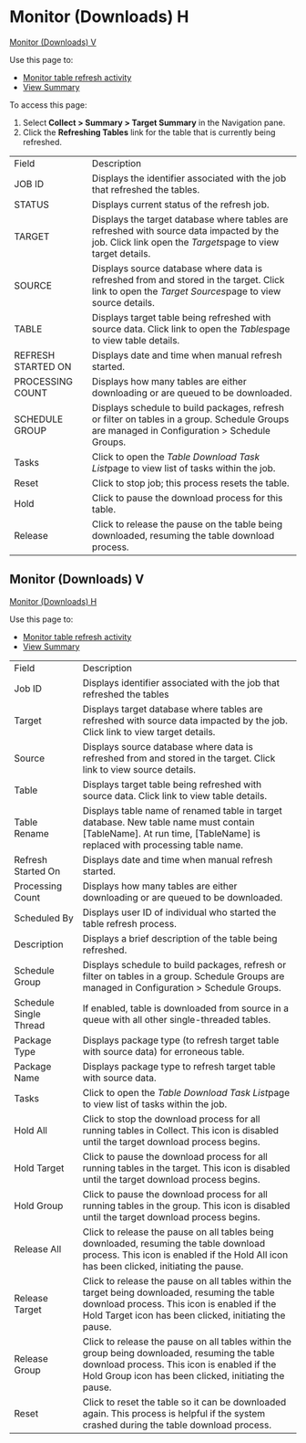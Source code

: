 # Monitor (Downloads) H

[Monitor (Downloads) V](#Monitor_Downloads_V)

<div class="use">

Use this page to:

  - [Monitor table refresh activity](../Use_Cases/View_Summary.htm)
  - [View Summary](../Use_Cases/View_Summary.htm)

</div>

To access this page:

1.  Select<span style="font-weight: bold;"> Collect \> Summary \> Target
    Summary</span> in the Navigation pane.
2.  Click the <span style="font-weight: bold;">Refreshing Tables</span>
    link for the table that is currently being
refreshed.

|                    |                                                                                                                                                                                                |
| ------------------ | ---------------------------------------------------------------------------------------------------------------------------------------------------------------------------------------------- |
| Field              | Description                                                                                                                                                                                    |
| JOB ID             | Displays the identifier associated with the job that refreshed the tables.                                                                                                                     |
| STATUS             | Displays current status of the refresh job.                                                                                                                                                    |
| TARGET             | Displays the target database where tables are refreshed with source data impacted by the job. Click link open the <span style="font-style: italic;">Targets</span>page to view target details. |
| SOURCE             | Displays source database where data is refreshed from and stored in the target. Click link to open the <span style="font-style: italic;">Target Sources</span>page to view source details.     |
| TABLE              | Displays target table being refreshed with source data. Click link to open the <span style="font-style: italic;">Tables</span>page to view table details.                                      |
| REFRESH STARTED ON | Displays date and time when manual refresh started.                                                                                                                                            |
| PROCESSING COUNT   | Displays how many tables are either downloading or are queued to be downloaded.                                                                                                                |
| SCHEDULE GROUP     | Displays schedule to build packages, refresh or filter on tables in a group. Schedule Groups are managed in Configuration \> Schedule Groups.                                                  |
| Tasks              | Click to open the <span style="font-style: italic;">Table Download Task List</span>page to view list of tasks within the job.                                                                  |
| Reset              | Click to stop job; this process resets the table.                                                                                                                                              |
| Hold               | Click to pause the download process for this table.                                                                                                                                            |
| Release            | Click to release the pause on the table being downloaded, resuming the table download process.                                                                                                 |

## <span id="Monitor_Downloads_V"></span>Monitor (Downloads) V

[Monitor (Downloads) H](Monitor_Downloads_H.htm)

<div class="use">

Use this page to:

  - [Monitor table refresh activity](../Use_Cases/View_Summary.htm)
  - [View
Summary](../Use_Cases/View_Summary.htm)

</div>

|                        |                                                                                                                                                                                                        |
| ---------------------- | ------------------------------------------------------------------------------------------------------------------------------------------------------------------------------------------------------ |
| Field                  | Description                                                                                                                                                                                            |
| Job ID                 | Displays identifier associated with the job that refreshed the tables                                                                                                                                  |
| Target                 | Displays target database where tables are refreshed with source data impacted by the job. Click link to view target details.                                                                           |
| Source                 | Displays source database where data is refreshed from and stored in the target. Click link to view source details.                                                                                     |
| Table                  | Displays target table being refreshed with source data. Click link to view table details.                                                                                                              |
| Table Rename           | Displays table name of renamed table in target database. New table name must contain \[TableName\]. At run time, \[TableName\] is replaced with processing table name.                                 |
| Refresh Started On     | Displays date and time when manual refresh started.                                                                                                                                                    |
| Processing Count       | Displays how many tables are either downloading or are queued to be downloaded.                                                                                                                        |
| Scheduled By           | Displays user ID of individual who started the table refresh process.                                                                                                                                  |
| Description            | Displays a brief description of the table being refreshed.                                                                                                                                             |
| Schedule Group         | Displays schedule to build packages, refresh or filter on tables in a group. Schedule Groups are managed in Configuration \> Schedule Groups.                                                          |
| Schedule Single Thread | If enabled, table is downloaded from source in a queue with all other single-threaded tables.                                                                                                          |
| Package Type           | Displays package type (to refresh target table with source data) for erroneous table.                                                                                                                  |
| Package Name           | Displays package type to refresh target table with source data.                                                                                                                                        |
| Tasks                  | Click to open the <span style="font-style: italic;">Table Download Task List</span><span>page to</span> view list of tasks within the job.                                                             |
| Hold All               | Click to stop the download process for all running tables in Collect. This icon is disabled until the target download process begins.                                                                  |
| Hold Target            | Click to pause the download process for all running tables in the target. This icon is disabled until the target download process begins.                                                              |
| Hold Group             | Click to pause the download process for all running tables in the group. This icon is disabled until the target download process begins.                                                               |
| Release All            | Click to release the pause on all tables being downloaded, resuming the table download process. This icon is enabled if the Hold All icon has been clicked, initiating the pause.                      |
| Release Target         | Click to release the pause on all tables within the target being downloaded, resuming the table download process. This icon is enabled if the Hold Target icon has been clicked, initiating the pause. |
| Release Group          | Click to release the pause on all tables within the group being downloaded, resuming the table download process. This icon is enabled if the Hold Group icon has been clicked, initiating the pause.   |
| Reset                  | Click to reset the table so it can be downloaded again. This process is helpful if the system crashed during the table download process.                                                               |
